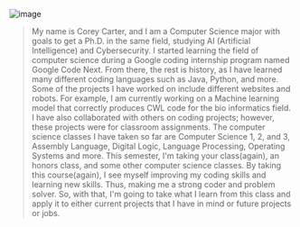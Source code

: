 ![image](https://github.com/NPcarterc8/WSPCN/assets/112890610/64e7823d-ca33-492b-a0cc-2a985aaedb94)
    
>    My name is Corey Carter, and I am a
Computer Science major with goals to get a Ph.D.
in the same field, studying AI (Artificial
Intelligence) and Cybersecurity. I started learning
the field of computer science during a Google
coding internship program named Google Code
Next. From there, the rest is history, as I have
learned many different coding languages such as
Java, Python, and more. Some of the projects I
have worked on include different websites and
robots. For example, I am currently working on a
Machine learning model that correctly produces
CWL code for the bio informatics field. I have also collaborated with others on
coding projects; however, these projects were for classroom assignments. The
computer science classes I have taken so far are Computer Science 1, 2, and 3,
Assembly Language, Digital Logic, Language Processing, Operating Systems and
more. This semester, I'm taking your class(again), an honors class, and some other
computer science classes.
>    By taking this course(again), I see myself improving my coding skills and
learning new skills. Thus, making me a strong coder and problem solver. So, with
that, I'm going to take what I learn from this class and apply it to either current
projects that I have in mind or future projects or jobs.
